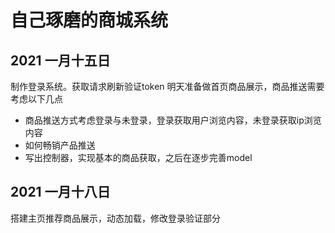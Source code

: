 <!--
 * @name: wjl
 * @Date: 2021-01-17 15:52:21
 * @LastEditTime: 2021-01-18 13:52:29
-->

自己琢磨的商城系统
===============
## 2021 一月十五日

制作登录系统。获取请求刷新验证token
明天准备做首页商品展示，商品推送需要考虑以下几点
* 商品推送方式考虑登录与未登录，登录获取用户浏览内容，未登录获取ip浏览内容
* 如何畅销产品推送
* 写出控制器，实现基本的商品获取，之后在逐步完善model

## 2021 一月十八日

搭建主页推荐商品展示，动态加载，修改登录验证部分
